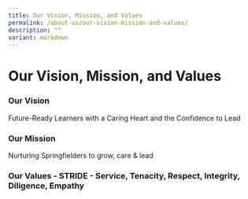 ```yaml
---
title: Our Vision, Mission, and Values
permalink: /about-us/our-vision-mission-and-values/
description: ""
variant: markdown
---
```

# **Our Vision, Mission,&nbsp;and Values**

###   Our Vision

Future-Ready Learners with a Caring Heart and the Confidence to Lead
  

### Our Mission

Nurturing Springfielders to grow, care &amp; lead

### Our Values - STRIDE - Service, Tenacity, Respect, Integrity, Diligence, Empathy

